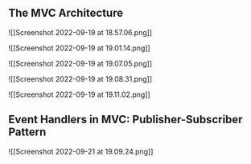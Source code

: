 ## The MVC Architecture
![[Screenshot 2022-09-19 at 18.57.06.png]]

![[Screenshot 2022-09-19 at 19.01.14.png]]

![[Screenshot 2022-09-19 at 19.07.05.png]]

![[Screenshot 2022-09-19 at 19.08.31.png]]

![[Screenshot 2022-09-19 at 19.11.02.png]]

## Event Handlers in MVC: Publisher-Subscriber Pattern
![[Screenshot 2022-09-21 at 19.09.24.png]]

